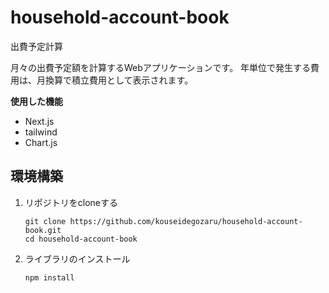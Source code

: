 # household-account-book
出費予定計算

月々の出費予定額を計算するWebアプリケーションです。
年単位で発生する費用は、月換算で積立費用として表示されます。

**使用した機能**
 - Next.js
 - tailwind
 - Chart.js

## 環境構築
1. リポジトリをcloneする
   ```
   git clone https://github.com/kouseidegozaru/household-account-book.git
   cd household-account-book
   ```
2. ライブラリのインストール
   ```
   npm install
   ```
